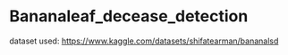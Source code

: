 # Bananaleaf_decease_detection

dataset used:
https://www.kaggle.com/datasets/shifatearman/bananalsd
